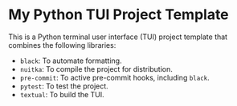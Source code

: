 # My Python TUI Project Template

This is a Python terminal user interface (TUI) project template that combines the following libraries:

- `black`: To automate formatting.
- `nuitka`: To compile the project for distribution.
- `pre-commit`: To active pre-commit hooks, including `black`.
- `pytest`: To test the project.
- `textual`: To build the TUI.
